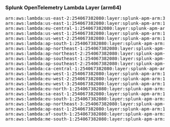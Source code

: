 <h3>Splunk OpenTelemetry Lambda Layer (arm64)</h3>

<pre>
arn:aws:lambda:us-east-2:254067382080:layer:splunk-apm-arm:32
arn:aws:lambda:us-east-1:254067382080:layer:splunk-apm-arm:15
arn:aws:lambda:eu-central-1:254067382080:layer:splunk-apm-arm:15
arn:aws:lambda:us-west-1:254067382080:layer:splunk-apm-arm:15
arn:aws:lambda:us-west-2:254067382080:layer:splunk-apm-arm:15
arn:aws:lambda:ap-south-1:254067382080:layer:splunk-apm-arm:15
arn:aws:lambda:ap-northeast-1:254067382080:layer:splunk-apm-arm:15
arn:aws:lambda:ap-northeast-2:254067382080:layer:splunk-apm-arm:15
arn:aws:lambda:ap-southeast-1:254067382080:layer:splunk-apm-arm:15
arn:aws:lambda:ap-southeast-2:254067382080:layer:splunk-apm-arm:15
arn:aws:lambda:ca-central-1:254067382080:layer:splunk-apm-arm:15
arn:aws:lambda:eu-west-1:254067382080:layer:splunk-apm-arm:15
arn:aws:lambda:eu-west-2:254067382080:layer:splunk-apm-arm:15
arn:aws:lambda:eu-west-3:254067382080:layer:splunk-apm-arm:15
arn:aws:lambda:eu-north-1:254067382080:layer:splunk-apm-arm:15
arn:aws:lambda:sa-east-1:254067382080:layer:splunk-apm-arm:15
arn:aws:lambda:eu-south-1:254067382080:layer:splunk-apm-arm:15
arn:aws:lambda:ap-northeast-3:254067382080:layer:splunk-apm-arm:15
arn:aws:lambda:ap-east-1:254067382080:layer:splunk-apm-arm:15
arn:aws:lambda:af-south-1:254067382080:layer:splunk-apm-arm:15
arn:aws:lambda:me-south-1:254067382080:layer:splunk-apm-arm:15
</pre>
